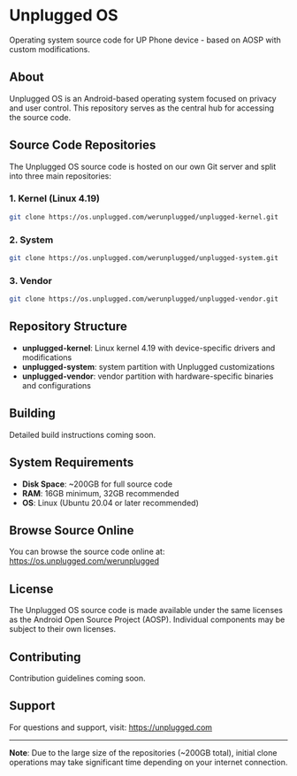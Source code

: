 # Unplugged OS

Operating system source code for UP Phone device - based on AOSP with custom modifications.

## About

Unplugged OS is an Android-based operating system focused on privacy and user control. This repository serves as the central hub for accessing the source code.

## Source Code Repositories

The Unplugged OS source code is hosted on our own Git server and split into three main repositories:

### 1. Kernel (Linux 4.19)
```bash
git clone https://os.unplugged.com/werunplugged/unplugged-kernel.git
```

### 2. System
```bash
git clone https://os.unplugged.com/werunplugged/unplugged-system.git
```

### 3. Vendor
```bash
git clone https://os.unplugged.com/werunplugged/unplugged-vendor.git
```

## Repository Structure

- **unplugged-kernel**: Linux kernel 4.19 with device-specific drivers and modifications
- **unplugged-system**: system partition with Unplugged customizations
- **unplugged-vendor**: vendor partition with hardware-specific binaries and configurations

## Building

Detailed build instructions coming soon.

## System Requirements

- **Disk Space**: ~200GB for full source code
- **RAM**: 16GB minimum, 32GB recommended
- **OS**: Linux (Ubuntu 20.04 or later recommended)

## Browse Source Online

You can browse the source code online at: https://os.unplugged.com/werunplugged

## License

The Unplugged OS source code is made available under the same licenses as the Android Open Source Project (AOSP). Individual components may be subject to their own licenses.

## Contributing

Contribution guidelines coming soon.

## Support

For questions and support, visit: https://unplugged.com

---

**Note**: Due to the large size of the repositories (~200GB total), initial clone operations may take significant time depending on your internet connection.

